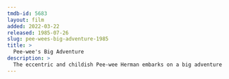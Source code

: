 ```yaml
---
tmdb-id: 5683
layout: film
added: 2022-03-22
released: 1985-07-26
slug: pee-wees-big-adventure-1985
title: >
  Pee-wee's Big Adventure
description: >
  The eccentric and childish Pee-wee Herman embarks on a big adventure when his beloved bicycle is stolen. Armed with information from a fortune-teller and a relentless obsession with his prized possession, Pee-wee encounters a host of odd characters and bizarre situations as he treks across the country to recover his bike.
---
```

